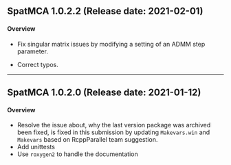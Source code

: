 ## SpatMCA 1.0.2.2 (Release date: 2021-02-01)
#### Overview 
- Fix singular matrix issues by modifying a setting of an ADMM step parameter.

- Correct typos.

---

## SpatMCA 1.0.2.0 (Release date: 2021-01-12)
#### Overview 
- Resolve the issue  about, why the last version package was archived been fixed, is fixed in this submission by updating `Makevars.win` and `Makevars` based on RcppParallel team suggestion.
- Add unittests
- Use `roxygen2` to handle the documentation